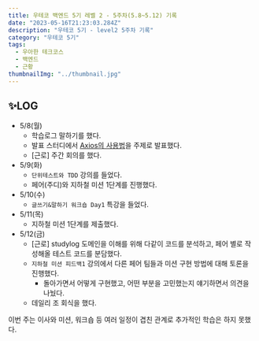 ```yaml
---
title: 우테코 백엔드 5기 레벨 2 - 5주차(5.8~5.12) 기록
date: "2023-05-16T21:23:03.284Z"
description: "우테코 5기 - level2 5주차 기록"
category: "우테코 5기"
tags:
  - 우아한 테크코스
  - 백엔드
  - 근황
thumbnailImg: "../thumbnail.jpg"
---
```


## ✨LOG

- 5/8(월)
  - 학습로그 말하기를 했다.
  - 발표 스터디에서 [Axios의 사용법](https://amaran-th.github.io/%ED%94%84%EB%A1%A0%ED%8A%B8%EC%97%94%EB%93%9C/Axios%20%EC%82%AC%EC%9A%A9%ED%95%98%EA%B8%B0/)을 주제로 발표했다.
  - [근로] 주간 회의를 했다.
- 5/9(화)
  - `단위테스트와 TDD` 강의를 들었다.
  - 페어(주디)와 지하철 미션 1단계를 진행했다.
- 5/10(수)
  - `글쓰기&말하기 워크숍 Day1` 특강을 들었다.
- 5/11(목)
  - 지하철 미션 1단계를 제출했다.
- 5/12(금)
  - [근로] studylog 도메인을 이해를 위해 다같이 코드를 분석하고, 페어 별로 작성해올 테스트 코드를 분담했다.
  - `지하철 미션 피드백1` 강의에서 다른 페어 팀들과 미션 구현 방법에 대해 토론을 진행했다.
    - 돌아가면서 어떻게 구현했고, 어떤 부분을 고민했는지 얘기하면서 의견을 나눴다.
  - 데일리 조 회식을 했다.

<aside>
이번 주는 이사와 미션, 워크숍 등 여러 일정이 겹친 관계로 추가적인 학습은 하지 못했다.
</aside>
